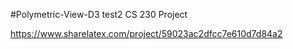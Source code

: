 #Polymetric-View-D3
test2
CS 230 Project

https://www.sharelatex.com/project/59023ac2dfcc7e610d7d84a2
